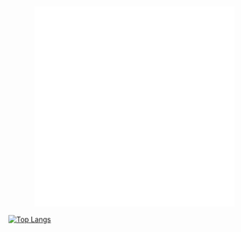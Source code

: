 <div align="center">
    <img src="https://github.com/gasbbr/gasbbr/blob/main/profile/test.svg" width="400" height="400" alt="css-in-readme">
</div>

[![Top Langs](https://github-readme-stats.vercel.app/api/top-langs/?username=akitaonrails&layout=compact&hide_border=true&theme=transparent&card_width=1080px&hide_title=true&text_color=ebebeb&langs_count=6)](https://github.com/anuraghazra/github-readme-stats)
